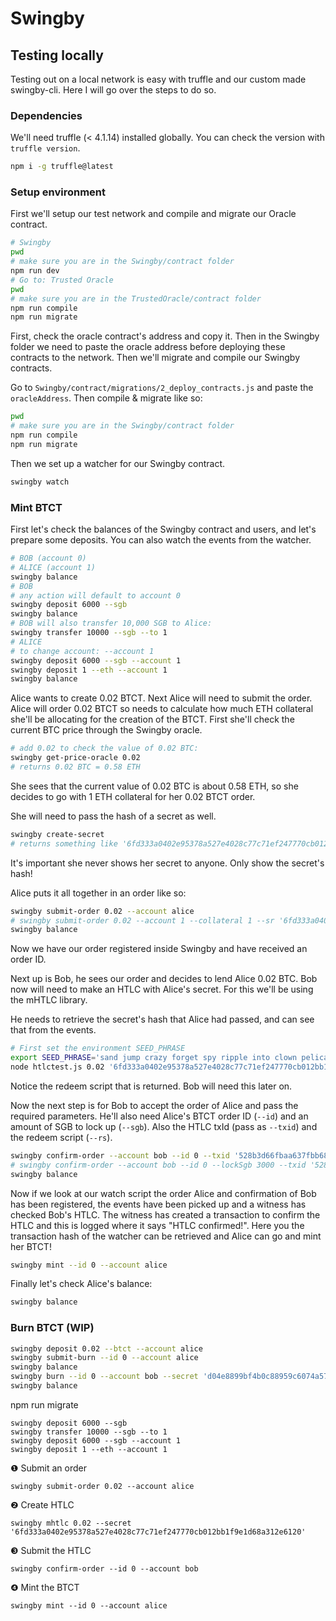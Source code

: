 # Swingby


## Testing locally

Testing out on a local network is easy with truffle and our custom made swingby-cli. Here I will go over the steps to do so.

### Dependencies

We'll need truffle (< 4.1.14) installed globally. You can check the version with `truffle version`.

```bash
npm i -g truffle@latest
```

### Setup environment

First we'll setup our test network and compile and migrate our Oracle contract.

```bash
# Swingby
pwd
# make sure you are in the Swingby/contract folder
npm run dev
# Go to: Trusted Oracle
pwd
# make sure you are in the TrustedOracle/contract folder
npm run compile
npm run migrate
```

First, check the oracle contract's address and copy it. Then in the Swingby folder we need to paste the oracle address before deploying these contracts to the network. Then we'll migrate and compile our Swingby contracts.

Go to `Swingby/contract/migrations/2_deploy_contracts.js` and paste the `oracleAddress`. Then compile & migrate like so:

```bash
pwd
# make sure you are in the Swingby/contract folder
npm run compile
npm run migrate
```

Then we set up a watcher for our Swingby contract.

```bash
swingby watch
```

### Mint BTCT

First let's check the balances of the Swingby contract and users, and let's prepare some deposits. You can also watch the events from the watcher.

```bash
# BOB (account 0)
# ALICE (account 1)
swingby balance
# BOB
# any action will default to account 0
swingby deposit 6000 --sgb
swingby balance
# BOB will also transfer 10,000 SGB to Alice:
swingby transfer 10000 --sgb --to 1
# ALICE
# to change account: --account 1
swingby deposit 6000 --sgb --account 1
swingby deposit 1 --eth --account 1
swingby balance
```

Alice wants to create 0.02 BTCT. Next Alice will need to submit the order. Alice will order 0.02 BTCT so needs to calculate how much ETH collateral she'll be allocating for the creation of the BTCT. First she'll check the current BTC price through the Swingby oracle.

```bash
# add 0.02 to check the value of 0.02 BTC:
swingby get-price-oracle 0.02
# returns 0.02 BTC = 0.58 ETH
```

She sees that the current value of 0.02 BTC is about 0.58 ETH, so she decides to go with 1 ETH collateral for her 0.02 BTCT order.

She will need to pass the hash of a secret as well.

```bash
swingby create-secret
# returns something like '6fd333a0402e95378a527e4028c77c71ef247770cb012bb1f9e1d68a312e6120'
```

It's important she never shows her secret to anyone. Only show the secret's hash!

Alice puts it all together in an order like so:

```bash
swingby submit-order 0.02 --account alice
# swingby submit-order 0.02 --account 1 --collateral 1 --sr '6fd333a0402e95378a527e4028c77c71ef247770cb012bb1f9e1d68a312e6120'
swingby balance
```

Now we have our order registered inside Swingby and have received an order ID.

Next up is Bob, he sees our order and decides to lend Alice 0.02 BTC. Bob now will need to make an HTLC with Alice's secret. For this we'll be using the mHTLC library.

He needs to retrieve the secret's hash that Alice had passed, and can see that from the events.

```bash
# First set the environment SEED_PHRASE
export SEED_PHRASE='sand jump crazy forget spy ripple into clown pelican fine ride power'
node htlctest.js 0.02 '6fd333a0402e95378a527e4028c77c71ef247770cb012bb1f9e1d68a312e6120'
```

Notice the redeem script that is returned. Bob will need this later on.

Now the next step is for Bob to accept the order of Alice and pass the required parameters. He'll also need Alice's BTCT order ID (`--id`) and an amount of SGB to lock up (`--sgb`). Also the HTLC txId (pass as `--txid`) and the redeem script (`--rs`).

```bash
swingby confirm-order --account bob --id 0 --txid '528b3d66fbaa637fbb68bac30e2ddc28647657d254c4a627b503f102af470a4e' --rs '6304a208cf5bb175a82001de12d560b54f0a883ec52b7ac3314b806b4dc99e7575e932862070bb46b4338876a9148cba053edabfaf31c24067f2e7b7d24b7770c1ef67a8206fd333a0402e95378a527e4028c77c71ef247770cb012bb1f9e1d68a312e61208876a9142f5e9b3a149467d002195d790ad513eac7496aa86888ac'
# swingby confirm-order --account bob --id 0 --lockSgb 3000 --txid '528b3d66fbaa637fbb68bac30e2ddc28647657d254c4a627b503f102af470a4e' --rs '6304a208cf5bb175a82001de12d560b54f0a883ec52b7ac3314b806b4dc99e7575e932862070bb46b4338876a9148cba053edabfaf31c24067f2e7b7d24b7770c1ef67a8206fd333a0402e95378a527e4028c77c71ef247770cb012bb1f9e1d68a312e61208876a9142f5e9b3a149467d002195d790ad513eac7496aa86888ac'
swingby balance
```

Now if we look at our watch script the order Alice and confirmation of Bob has been registered, the events have been picked up and a witness has checked Bob's HTLC. The witness has created a transaction to confirm the HTLC and this is logged where it says "HTLC confirmed!". Here you the transaction hash of the watcher can be retrieved and Alice can go and mint her BTCT!

```bash
swingby mint --id 0 --account alice
```

Finally let's check Alice's balance:

```bash
swingby balance
```

### Burn BTCT (WIP)

```bash
swingby deposit 0.02 --btct --account alice
swingby submit-burn --id 0 --account alice
swingby balance
swingby burn --id 0 --account bob --secret 'd04e8899bf4b0c88959c6074a5714a6974265cf2facaac4d761edf1ff479e7c7'
swingby balance
```

npm run migrate

```
swingby deposit 6000 --sgb
swingby transfer 10000 --sgb --to 1
swingby deposit 6000 --sgb --account 1
swingby deposit 1 --eth --account 1
```

❶ Submit an order
```
swingby submit-order 0.02 --account alice
```
❷ Create HTLC
```
swingby mhtlc 0.02 --secret '6fd333a0402e95378a527e4028c77c71ef247770cb012bb1f9e1d68a312e6120'
```
❸ Submit the HTLC
```
swingby confirm-order --id 0 --account bob
```
❹ Mint the BTCT
```
swingby mint --id 0 --account alice
```
